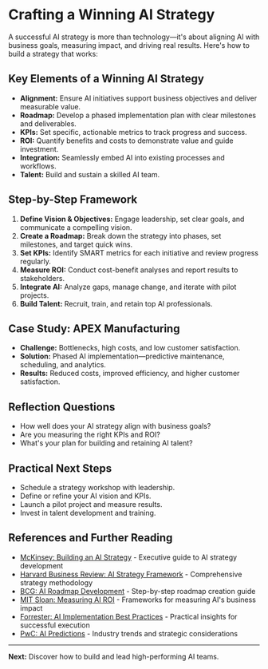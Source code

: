 # Crafting a Winning AI Strategy

A successful AI strategy is more than technology—it's about aligning AI with business goals, measuring impact, and driving real results. Here's how to build a strategy that works:

## Key Elements of a Winning AI Strategy
- **Alignment:** Ensure AI initiatives support business objectives and deliver measurable value.
- **Roadmap:** Develop a phased implementation plan with clear milestones and deliverables.
- **KPIs:** Set specific, actionable metrics to track progress and success.
- **ROI:** Quantify benefits and costs to demonstrate value and guide investment.
- **Integration:** Seamlessly embed AI into existing processes and workflows.
- **Talent:** Build and sustain a skilled AI team.

## Step-by-Step Framework
1. **Define Vision & Objectives:** Engage leadership, set clear goals, and communicate a compelling vision.
2. **Create a Roadmap:** Break down the strategy into phases, set milestones, and target quick wins.
3. **Set KPIs:** Identify SMART metrics for each initiative and review progress regularly.
4. **Measure ROI:** Conduct cost-benefit analyses and report results to stakeholders.
5. **Integrate AI:** Analyze gaps, manage change, and iterate with pilot projects.
6. **Build Talent:** Recruit, train, and retain top AI professionals.

## Case Study: APEX Manufacturing
- **Challenge:** Bottlenecks, high costs, and low customer satisfaction.
- **Solution:** Phased AI implementation—predictive maintenance, scheduling, and analytics.
- **Results:** Reduced costs, improved efficiency, and higher customer satisfaction.

## Reflection Questions
- How well does your AI strategy align with business goals?
- Are you measuring the right KPIs and ROI?
- What's your plan for building and retaining AI talent?

## Practical Next Steps
- Schedule a strategy workshop with leadership.
- Define or refine your AI vision and KPIs.
- Launch a pilot project and measure results.
- Invest in talent development and training.

## References and Further Reading
- [McKinsey: Building an AI Strategy](https://www.mckinsey.com/capabilities/quantumblack/our-insights/an-executives-guide-to-ai) - Executive guide to AI strategy development
- [Harvard Business Review: AI Strategy Framework](https://hbr.org/2023/05/why-every-company-needs-an-ai-strategy) - Comprehensive strategy methodology
- [BCG: AI Roadmap Development](https://www.bcg.com/capabilities/digital-technology-data/artificial-intelligence) - Step-by-step roadmap creation guide
- [MIT Sloan: Measuring AI ROI](https://sloanreview.mit.edu/article/getting-roi-from-ai/) - Frameworks for measuring AI's business impact
- [Forrester: AI Implementation Best Practices](https://www.forrester.com/blogs/ai-implementation/) - Practical insights for successful execution
- [PwC: AI Predictions](https://www.pwc.com/us/en/tech-effect/ai-analytics/ai-predictions.html) - Industry trends and strategic considerations

---
**Next:** Discover how to build and lead high-performing AI teams.